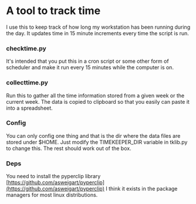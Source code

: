 # A tool to track time
I use this to keep track of how long my workstation has been running during the day.
It updates time in 15 minute increments every time the script is run.

### checktime.py
It's intended that you put this in a cron script or some other form of scheduler and make it run every 15 minutes while the computer is on.

### collecttime.py
Run this to gather all the time information stored from a given week or the current week.
The data is copied to clipboard so that you easily can paste it into a spreadsheet.

### Config
You can only config one thing and that is the dir where the data files are stored under $HOME.
Just modify the TIMEKEEPER_DIR variable in tklib.py to change this. The rest should work out of the box.

### Deps
You need to install the pyperclip library [https://github.com/asweigart/pyperclip](https://github.com/asweigart/pyperclip)
I think it exists in the package managers for most linux distributions.
